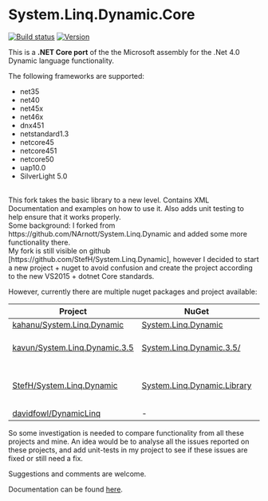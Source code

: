 # System.Linq.Dynamic.Core

[![Build status](https://ci.appveyor.com/api/projects/status/0c4v2bsvdqd57600?svg=true)](https://ci.appveyor.com/project/StefH/system-linq-dynamic-core)
[![Version](https://img.shields.io/nuget/v/System.Linq.Dynamic.Core.svg)](https://www.nuget.org/packages/System.Linq.Dynamic.Core)

This is a **.NET Core port** of the the Microsoft assembly for the .Net 4.0 Dynamic language functionality.

The following frameworks are supported:
- net35
- net40
- net45x
- net46x
- dnx451
- netstandard1.3
- netcore45
- netcore451
- netcore50
- uap10.0
- SilverLight 5.0

<br>
This fork takes the basic library to a new level. Contains XML Documentation and examples on how to use it. Also adds unit testing to help ensure that it works properly.

<br>
Some background:
I forked from https://github.com/NArnott/System.Linq.Dynamic and added some more functionality there.<br>My fork is still visible on github [https://github.com/StefH/System.Linq.Dynamic], however I decided to start a new project + nuget to avoid confusion and create the project according to the new VS2015 + dotnet Core standards.





However, currently there are multiple nuget packages and project available:

| Project | NuGet | Author | Comment |
| ------- | ----- | ------ | ------- |
| [kahanu/System.Linq.Dynamic][2a] | [System.Linq.Dynamic][2b] | @kahanu | - |
| [kavun/System.Linq.Dynamic.3.5][3a] | [System.Linq.Dynamic.3.5/][3b] | @kavun | only 3.5 and VB.NET |
| [StefH/System.Linq.Dynamic][4a] | [System.Linq.Dynamic.Library][4b]  | @NArnott | removed from github + nuget ? |
| [davidfowl/DynamicLinq][5a] | - | @davidfowl | - |

So some investigation is needed to compare functionality from all these projects and mine.
An idea would be to analyse all the issues reported on these projects, and add unit-tests in my project to see if these issues are fixed or still need a fix.

Suggestions and comments are welcome.

Documentation can be found [here][1].

[2a]: https://github.com/kahanu/System.Linq.Dynamic
[2b]: https://www.nuget.org/packages/System.Linq.Dynamic
[3a]: https://github.com/kavun/System.Linq.Dynamic.3.5
[3b]: https://www.nuget.org/packages/System.Linq.Dynamic.3.5/
[4a]: https://github.com/StefH/System.Linq.Dynamic
[4b]: https://www.nuget.org/packages/System.Linq.Dynamic.Library
[5a]: https://github.com/davidfowl/DynamicLinq


[1]: https://system-linq-dynamic-core.azurewebsites.net
